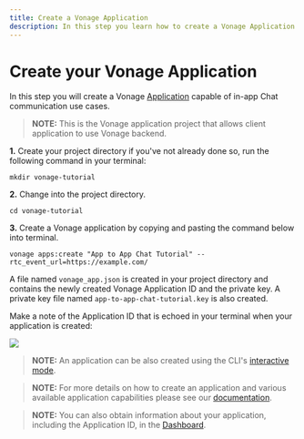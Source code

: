 ```yaml
---
title: Create a Vonage Application
description: In this step you learn how to create a Vonage Application.
---
```


# Create your Vonage Application

In this step you will create a Vonage [Application](/conversation/concepts/application) capable of in-app Chat communication use cases.

> **NOTE:** This is the Vonage application project that allows client application to use Vonage backend.

**1.** Create your project directory if you've not already done so, run the following command in your terminal:

``` shell
mkdir vonage-tutorial
```

**2.** Change into the project directory.

``` shell
cd vonage-tutorial
```

**3.** Create a Vonage application by copying and pasting the command below into terminal.

``` shell
vonage apps:create "App to App Chat Tutorial" --rtc_event_url=https://example.com/
```

A file named `vonage_app.json` is created in your project directory and contains the newly created Vonage Application ID and the private key. A private key file named `app-to-app-chat-tutorial.key` is also created.

Make a note of the Application ID that is echoed in your terminal when your application is created:

![](/screenshots/tutorials/client-sdk/nexmo-application-created.png)

> **NOTE:** An application can be also created using the CLI's [interactive mode](/application/vonage-cli#interactive-mode).

> **NOTE:** For more details on how to create an application and various available application capabilities please see our [documentation](/application/overview).

> **NOTE:** You can also obtain information about your application, including the Application ID, in the [Dashboard](https://dashboard.nexmo.com/voice/your-applications).
